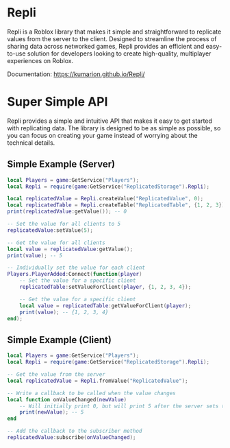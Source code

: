 # Repli
 
Repli is a Roblox library that makes it simple and straightforward to replicate values from the server to the client. Designed to streamline the process of sharing data across networked games, Repli provides an efficient and easy-to-use solution for developers looking to create high-quality, multiplayer experiences on Roblox.

Documentation: https://kumarion.github.io/Repli/

# Super Simple API
Repli provides a simple and intuitive API that makes it easy to get started with replicating data. The library is designed to be as simple as possible, so you can focus on creating your game instead of worrying about the technical details.

## Simple Example (Server)
```lua
local Players = game:GetService("Players");
local Repli = require(game:GetService("ReplicatedStorage").Repli);

local replicatedValue = Repli.createValue("ReplicatedValue", 0);
local replicatedTable = Repli.createTable("ReplicatedTable", {1, 2, 3});
print(replicatedValue:getValue()); -- 0

-- Set the value for all clients to 5
replicatedValue:setValue(5);

-- Get the value for all clients
local value = replicatedValue:getValue();
print(value); -- 5

-- Individually set the value for each client
Players.PlayerAdded:Connect(function(player)
    -- Set the value for a specific client
    replicatedTable:setValueForClient(player, {1, 2, 3, 4});

    -- Get the value for a specific client
    local value = replicatedTable:getValueForClient(player);
    print(value); -- {1, 2, 3, 4}
end);
```

## Simple Example (Client)
```lua
local Players = game:GetService("Players");
local Repli = require(game:GetService("ReplicatedStorage").Repli);

-- Get the value from the server
local replicatedValue = Repli.fromValue("ReplicatedValue");

-- Write a callback to be called when the value changes
local function onValueChanged(newValue)
    -- Will initially print 0, but will print 5 after the server sets the value
    print(newValue); -- 5
end

-- Add the callback to the subscriber method
replicatedValue:subscribe(onValueChanged);
```
